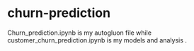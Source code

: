 # churn-prediction

Churn_prediction.ipynb is my autogluon file while customer_churn_prediction.ipynb is my models and analysis .
